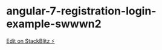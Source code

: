 # angular-7-registration-login-example-swwwn2

[Edit on StackBlitz ⚡️](https://stackblitz.com/edit/angular-7-registration-login-example-swwwn2)